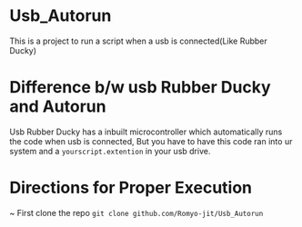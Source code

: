 # Usb_Autorun
This is a project to run a script when a usb is connected(Like Rubber Ducky)
# Difference b/w usb Rubber Ducky and Autorun
Usb Rubber Ducky has a inbuilt microcontroller which automatically runs the code when usb is connected, But you have to have this code ran into ur system and a `yourscript.extention` in your usb drive.
# Directions for Proper Execution
~ First clone the repo `git clone github.com/Romyo-jit/Usb_Autorun`
